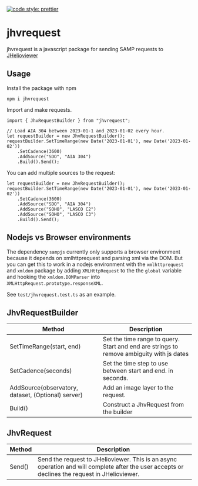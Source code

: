 [![code style: prettier](https://img.shields.io/badge/code_style-prettier-ff69b4.svg?style=flat-square)](https://github.com/prettier/prettier)

# jhvrequest

jhvrequest is a javascript package for sending SAMP requests to [JHelioviewer](https://www.jhelioviewer.org/)

## Usage

Install the package with npm

```
npm i jhvrequest
```

Import and make requests.

```
import { JhvRequestBuilder } from "jhvrequest";

// Load AIA 304 between 2023-01-1 and 2023-01-02 every hour.
let requestBuilder = new JhvRequestBuilder();
requestBuilder.SetTimeRange(new Date('2023-01-01'), new Date('2023-01-02'))
    .SetCadence(3600)
    .AddSource("SDO", "AIA 304")
    .Build().Send();
```

You can add multiple sources to the request:

```
let requestBuilder = new JhvRequestBuilder();
requestBuilder.SetTimeRange(new Date('2023-01-01'), new Date('2023-01-02'))
    .SetCadence(3600)
    .AddSource("SDO", "AIA 304")
    .AddSource("SOHO", "LASCO C2")
    .AddSource("SOHO", "LASCO C3")
    .Build().Send();
```

## Nodejs vs Browser environments

The dependency `sampjs` currently only supports a browser environment because it
depends on xmlhttprequest and parsing xml via the DOM.
But you can get this to work in a nodejs environment with the `xmlhttprequest`
and `xmldom` package by adding `XMLHttpRequest` to the the `global` variable
and hooking the `xmldom.DOMParser` into `XMLHttpRequest.prototype.responseXML`.

See `test/jhvrequest.test.ts` as an example.

## JhvRequestBuilder

| Method                                             | Description                                                                              |
| -------------------------------------------------- | ---------------------------------------------------------------------------------------- |
| SetTimeRange(start, end)                           | Set the time range to query. Start and end are strings to remove ambiguity with js dates |
| SetCadence(seconds)                                | Set the time step to use between start and end. in seconds.                              |
| AddSource(observatory, dataset, (Optional) server) | Add an image layer to the request.                                                       |
| Build()                                            | Construct a JhvRequest from the builder                                                  |

## JhvRequest

| Method | Description                                                                                                                                    |
| ------ | ---------------------------------------------------------------------------------------------------------------------------------------------- |
| Send() | Send the request to JHelioviewer. This is an async operation and will complete after the user accepts or declines the request in JHelioviewer. |
